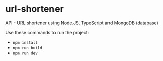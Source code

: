 # url-shortener
API - URL shortener using Node.JS, TypeScript and MongoDB (database)

Use these commands to run the project:

- `npm install`
- `npm run build`
- `npm run dev`

